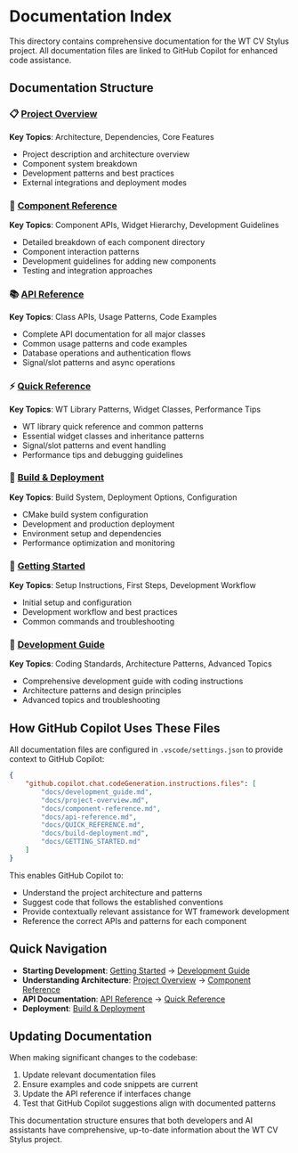# Documentation Index

This directory contains comprehensive documentation for the WT CV Stylus project. All documentation files are linked to GitHub Copilot for enhanced code assistance.

## Documentation Structure

### 📋 [Project Overview](project-overview.md)
**Key Topics**: Architecture, Dependencies, Core Features
- Project description and architecture overview
- Component system breakdown
- Development patterns and best practices
- External integrations and deployment modes

### 🔧 [Component Reference](component-reference.md)
**Key Topics**: Component APIs, Widget Hierarchy, Development Guidelines
- Detailed breakdown of each component directory
- Component interaction patterns
- Development guidelines for adding new components
- Testing and integration approaches

### 📚 [API Reference](api-reference.md)
**Key Topics**: Class APIs, Usage Patterns, Code Examples
- Complete API documentation for all major classes
- Common usage patterns and code examples
- Database operations and authentication flows
- Signal/slot patterns and async operations

### ⚡ [Quick Reference](QUICK_REFERENCE.md)
**Key Topics**: WT Library Patterns, Widget Classes, Performance Tips
- WT library quick reference and common patterns
- Essential widget classes and inheritance patterns
- Signal/slot patterns and event handling
- Performance tips and debugging guidelines

### 🚀 [Build & Deployment](build-deployment.md)
**Key Topics**: Build System, Deployment Options, Configuration
- CMake build system configuration
- Development and production deployment
- Environment setup and dependencies
- Performance optimization and monitoring

### 🎯 [Getting Started](GETTING_STARTED.md)
**Key Topics**: Setup Instructions, First Steps, Development Workflow
- Initial setup and configuration
- Development workflow and best practices
- Common commands and troubleshooting

### 📖 [Development Guide](development_guide.md)
**Key Topics**: Coding Standards, Architecture Patterns, Advanced Topics
- Comprehensive development guide with coding instructions
- Architecture patterns and design principles
- Advanced topics and troubleshooting

## How GitHub Copilot Uses These Files

All documentation files are configured in `.vscode/settings.json` to provide context to GitHub Copilot:

```json
{
    "github.copilot.chat.codeGeneration.instructions.files": [
        "docs/development_guide.md",
        "docs/project-overview.md", 
        "docs/component-reference.md",
        "docs/api-reference.md",
        "docs/QUICK_REFERENCE.md",
        "docs/build-deployment.md",
        "docs/GETTING_STARTED.md"
    ]
}
```

This enables GitHub Copilot to:
- Understand the project architecture and patterns
- Suggest code that follows the established conventions
- Provide contextually relevant assistance for WT framework development
- Reference the correct APIs and patterns for each component

## Quick Navigation

- **Starting Development**: [Getting Started](GETTING_STARTED.md) → [Development Guide](development_guide.md)
- **Understanding Architecture**: [Project Overview](project-overview.md) → [Component Reference](component-reference.md)
- **API Documentation**: [API Reference](api-reference.md) → [Quick Reference](QUICK_REFERENCE.md)
- **Deployment**: [Build & Deployment](build-deployment.md)

## Updating Documentation

When making significant changes to the codebase:

1. Update relevant documentation files
2. Ensure examples and code snippets are current
3. Update the API reference if interfaces change
4. Test that GitHub Copilot suggestions align with documented patterns

This documentation structure ensures that both developers and AI assistants have comprehensive, up-to-date information about the WT CV Stylus project.
